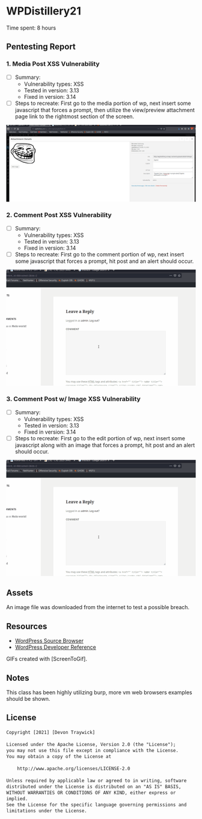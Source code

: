 # WPDistillery21

Time spent: 8 hours

## Pentesting Report

### 1. Media Post XSS Vulnerability
  - [ ] Summary: 
    - Vulnerability types: XSS
    - Tested in version: 3.13
    - Fixed in version: 3.14
  - [ ] Steps to recreate: First go to the media portion of wp, next insert some javascript that forces a prompt, then utilize the view/preview attachment page link to the rightmost section of the screen.
  <img src='https://github.com/Devon-T29/WPDistillery21/blob/main/Gif%20%233.gif' width='' alt='Video Walkthrough' />

  
### 2. Comment Post XSS Vulnerability 
  - [ ] Summary: 
    - Vulnerability types: XSS
    - Tested in version: 3.13
    - Fixed in version: 3.14
  - [ ] Steps to recreate: First go to the comment portion of wp, next insert some javascript that forces a prompt, hit post and an alert should occur.
  <img src='https://github.com/Devon-T29/WPDistillery21/blob/main/GIF2.gif' width='' alt='Video Walkthrough' />

  
  ### 3. Comment Post w/ Image XSS Vulnerability 
  - [ ] Summary: 
    - Vulnerability types: XSS
    - Tested in version: 3.13
    - Fixed in version: 3.14
  - [ ] Steps to recreate: First go to the edit portion of wp, next insert some javascript along with an image that forces a prompt, hit post and an alert should occur.
<img src='https://github.com/Devon-T29/WPDistillery21/blob/main/GIF2.gif' width='' alt='Video Walkthrough' />

    

## Assets

An image file was downloaded from the internet to test a possible breach.

## Resources

- [WordPress Source Browser](https://core.trac.wordpress.org/browser/)
- [WordPress Developer Reference](https://developer.wordpress.org/reference/)

GIFs created with [ScreenToGif].

## Notes

This class has been highly utilizing burp, more vm web browsers examples should be shown.

## License

    Copyright [2021] [Devon Traywick]

    Licensed under the Apache License, Version 2.0 (the "License");
    you may not use this file except in compliance with the License.
    You may obtain a copy of the License at

        http://www.apache.org/licenses/LICENSE-2.0

    Unless required by applicable law or agreed to in writing, software
    distributed under the License is distributed on an "AS IS" BASIS,
    WITHOUT WARRANTIES OR CONDITIONS OF ANY KIND, either express or implied.
    See the License for the specific language governing permissions and
    limitations under the License.
